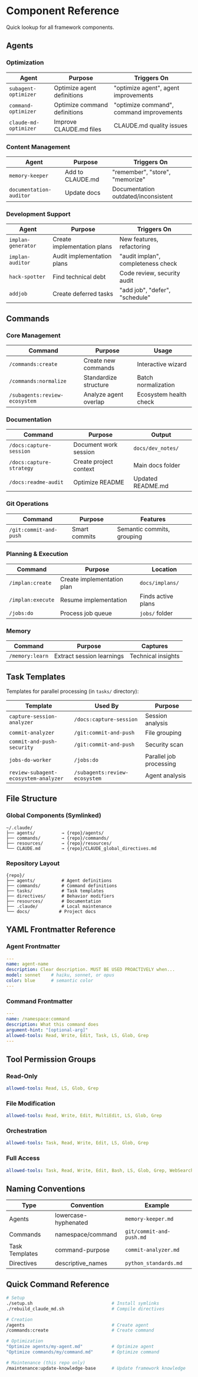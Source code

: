 # Component Reference

Quick lookup for all framework components.

## Agents

### Optimization
| Agent | Purpose | Triggers On |
|-------|---------|------------|
| `subagent-optimizer` | Optimize agent definitions | "optimize agent", agent improvements |
| `command-optimizer` | Optimize command definitions | "optimize command", command improvements |
| `claude-md-optimizer` | Improve CLAUDE.md files | CLAUDE.md quality issues |

### Content Management
| Agent | Purpose | Triggers On |
|-------|---------|------------|
| `memory-keeper` | Add to CLAUDE.md | "remember", "store", "memorize" |
| `documentation-auditor` | Update docs | Documentation outdated/inconsistent |

### Development Support
| Agent | Purpose | Triggers On |
|-------|---------|------------|
| `implan-generator` | Create implementation plans | New features, refactoring |
| `implan-auditor` | Audit implementation plans | "audit implan", completeness check |
| `hack-spotter` | Find technical debt | Code review, security audit |
| `addjob` | Create deferred tasks | "add job", "defer", "schedule" |

## Commands

### Core Management
| Command | Purpose | Usage |
|---------|---------|-------|
| `/commands:create` | Create new commands | Interactive wizard |
| `/commands:normalize` | Standardize structure | Batch normalization |
| `/subagents:review-ecosystem` | Analyze agent overlap | Ecosystem health check |

### Documentation
| Command | Purpose | Output |
|---------|---------|--------|
| `/docs:capture-session` | Document work session | `docs/dev_notes/` |
| `/docs:capture-strategy` | Create project context | Main docs folder |
| `/docs:readme-audit` | Optimize README | Updated README.md |

### Git Operations
| Command | Purpose | Features |
|---------|---------|----------|
| `/git:commit-and-push` | Smart commits | Semantic commits, grouping |

### Planning & Execution
| Command | Purpose | Location |
|---------|---------|----------|
| `/implan:create` | Create implementation plan | `docs/implans/` |
| `/implan:execute` | Resume implementation | Finds active plans |
| `/jobs:do` | Process job queue | `jobs/` folder |

### Memory
| Command | Purpose | Captures |
|---------|---------|----------|
| `/memory:learn` | Extract session learnings | Technical insights |

## Task Templates

Templates for parallel processing (in `tasks/` directory):

| Template | Used By | Purpose |
|----------|---------|---------|
| `capture-session-analyzer` | `/docs:capture-session` | Session analysis |
| `commit-analyzer` | `/git:commit-and-push` | File grouping |
| `commit-and-push-security` | `/git:commit-and-push` | Security scan |
| `jobs-do-worker` | `/jobs:do` | Parallel job processing |
| `review-subagent-ecosystem-analyzer` | `/subagents:review-ecosystem` | Agent analysis |

## File Structure

### Global Components (Symlinked)
```
~/.claude/
├── agents/          → {repo}/agents/
├── commands/        → {repo}/commands/
├── resources/       → {repo}/resources/
└── CLAUDE.md        → {repo}/CLAUDE_global_directives.md
```

### Repository Layout
```
{repo}/
├── agents/          # Agent definitions
├── commands/        # Command definitions
├── tasks/           # Task templates
├── directives/      # Behavior modifiers
├── resources/       # Documentation
├── .claude/         # Local maintenance
└── docs/           # Project docs
```

## YAML Frontmatter Reference

### Agent Frontmatter
```yaml
---
name: agent-name
description: Clear description. MUST BE USED PROACTIVELY when...
model: sonnet    # haiku, sonnet, or opus
color: blue      # semantic color
---
```

### Command Frontmatter
```yaml
---
name: /namespace:command
description: What this command does
argument-hint: "[optional-arg]"
allowed-tools: Read, Write, Edit, Task, LS, Glob, Grep
---
```

## Tool Permission Groups

### Read-Only
```yaml
allowed-tools: Read, LS, Glob, Grep
```

### File Modification
```yaml
allowed-tools: Read, Write, Edit, MultiEdit, LS, Glob, Grep
```

### Orchestration
```yaml
allowed-tools: Task, Read, Write, Edit, LS, Glob, Grep
```

### Full Access
```yaml
allowed-tools: Task, Read, Write, Edit, Bash, LS, Glob, Grep, WebSearch, WebFetch
```

## Naming Conventions

| Type | Convention | Example |
|------|-----------|---------|
| Agents | lowercase-hyphenated | `memory-keeper.md` |
| Commands | namespace/command | `git/commit-and-push.md` |
| Task Templates | command-purpose | `commit-analyzer.md` |
| Directives | descriptive_names | `python_standards.md` |

## Quick Command Reference

```bash
# Setup
./setup.sh                              # Install symlinks
./rebuild_claude_md.sh                  # Compile directives

# Creation
/agents                                 # Create agent
/commands:create                        # Create command

# Optimization
"Optimize agents/my-agent.md"           # Optimize agent
"Optimize commands/my/command.md"       # Optimize command

# Maintenance (this repo only)
/maintenance:update-knowledge-base      # Update framework knowledge
```